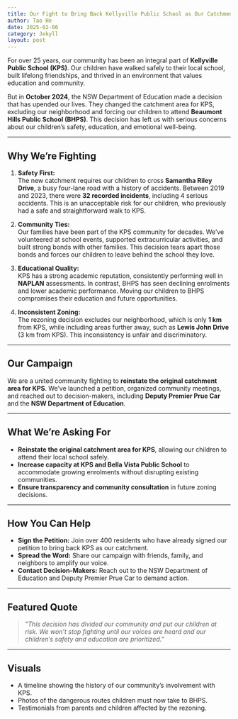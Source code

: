 ```yaml
---
title: Our Fight to Bring Back Kellyville Public School as Our Catchment
author: Tao He
date: 2025-02-06
category: Jekyll
layout: post
---
```


For over 25 years, our community has been an integral part of **Kellyville Public School (KPS)**. Our children have walked safely to their local school, built lifelong friendships, and thrived in an environment that values education and community.

But in **October 2024**, the NSW Department of Education made a decision that has upended our lives. They changed the catchment area for KPS, excluding our neighborhood and forcing our children to attend **Beaumont Hills Public School (BHPS)**. This decision has left us with serious concerns about our children’s safety, education, and emotional well-being.

---

## **Why We’re Fighting**

1. **Safety First:**  
   The new catchment requires our children to cross **Samantha Riley Drive**, a busy four-lane road with a history of accidents. Between 2019 and 2023, there were **32 recorded incidents**, including 4 serious accidents. This is an unacceptable risk for our children, who previously had a safe and straightforward walk to KPS.

2. **Community Ties:**  
   Our families have been part of the KPS community for decades. We’ve volunteered at school events, supported extracurricular activities, and built strong bonds with other families. This decision tears apart those bonds and forces our children to leave behind the school they love.

3. **Educational Quality:**  
   KPS has a strong academic reputation, consistently performing well in **NAPLAN** assessments. In contrast, BHPS has seen declining enrolments and lower academic performance. Moving our children to BHPS compromises their education and future opportunities.

4. **Inconsistent Zoning:**  
   The rezoning decision excludes our neighborhood, which is only **1 km** from KPS, while including areas further away, such as **Lewis John Drive** (3 km from KPS). This inconsistency is unfair and discriminatory.

---

## **Our Campaign**

We are a united community fighting to **reinstate the original catchment area for KPS**. We’ve launched a petition, organized community meetings, and reached out to decision-makers, including **Deputy Premier Prue Car** and the **NSW Department of Education**.

---

## **What We’re Asking For**

- **Reinstate the original catchment area for KPS**, allowing our children to attend their local school safely.  
- **Increase capacity at KPS and Bella Vista Public School** to accommodate growing enrolments without disrupting existing communities.  
- **Ensure transparency and community consultation** in future zoning decisions.  

---

## **How You Can Help**

- **Sign the Petition:** Join over 400 residents who have already signed our petition to bring back KPS as our catchment.  
- **Spread the Word:** Share our campaign with friends, family, and neighbors to amplify our voice.  
- **Contact Decision-Makers:** Reach out to the NSW Department of Education and Deputy Premier Prue Car to demand action.  

---

## **Featured Quote**

> *"This decision has divided our community and put our children at risk. We won’t stop fighting until our voices are heard and our children’s safety and education are prioritized."*

---

## **Visuals**

- A timeline showing the history of our community’s involvement with KPS.  
- Photos of the dangerous routes children must now take to BHPS.  
- Testimonials from parents and children affected by the rezoning.  

